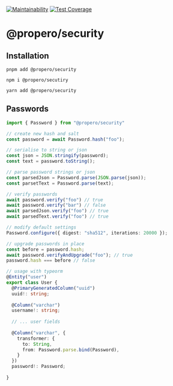 [![Maintainability](https://api.codeclimate.com/v1/badges/70945023a0a33ac65fbb/maintainability)](https://codeclimate.com/github/propero-oss/security/maintainability)
[![Test Coverage](https://api.codeclimate.com/v1/badges/70945023a0a33ac65fbb/test_coverage)](https://codeclimate.com/github/propero-oss/security/test_coverage)


# @propero/security


## Installation
```shell
pnpm add @propero/security
```
```shell
npm i @propero/secutiry
```
```shell
yarn add @propero/security
```

## Passwords
```typescript
import { Password } from "@propero/security"

// create new hash and salt
const password = await Password.hash("foo");

// serialise to string or json
const json = JSON.stringify(password);
const text = password.toString();

// parse password strings or json
const parsedJson = Password.parse(JSON.parse(json));
const parsetText = Password.parse(text);

// verify passwords
await password.verify("foo") // true
await password.verify("bar") // false
await parsedJson.verify("foo") // true
await parsedText.verify("foo") // true

// modify default settings
Password.configure({ digest: "sha512", iterations: 20000 });

// upgrade passwords in place
const before = password.hash;
await password.verifyAndUpgrade("foo"); // true
password.hash === before // false

// usage with typeorm
@Entity("user")
export class User {
  @PrimaryGeneratedColumn("uuid")
  uuid!: string;
  
  @Column("varchar")
  username!: string;
  
  // ... user fields
  
  @Column("varchar", {
    transformer: {
      to: String,
      from: Password.parse.bind(Password),
    }
  })
  password!: Password;
  
}
```
